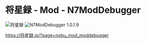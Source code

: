 # 将星録 - Mod - N7ModDebugger

![将星録](https://img.shields.io/badge/将星録-with_PK_(Steam版_Only)-6479ff.svg)
![N7ModDebugger 1.0.1.9](https://img.shields.io/badge/N7ModDebugger-1.0.1.9-6479ff.svg)

https://将星録.jp/?page=nobu_mod_moddebugger
